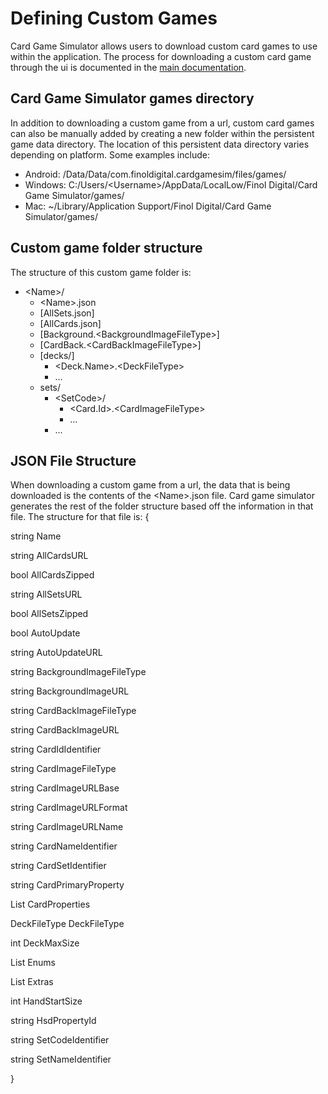 # Defining Custom Games
Card Game Simulator allows users to download custom card games to use within the application. The process for downloading a custom card game through the ui is documented in the [main documentation](README.md).

## Card Game Simulator games directory
In addition to downloading a custom game from a url, custom card games can also be manually added by creating a new folder within the persistent game data directory. The location of this persistent data directory varies depending on platform. Some examples include:
- Android: /Data/Data/com.finoldigital.cardgamesim/files/games/
- Windows: C:/Users/\<Username\>/AppData/LocalLow/Finol Digital/Card Game Simulator/games/
- Mac: ~/Library/Application Support/Finol Digital/Card Game Simulator/games/

## Custom game folder structure
The structure of this custom game folder is:
- \<Name\>/
  - \<Name\>.json
  - [AllSets.json]
  - [AllCards.json]
  - [Background.\<BackgroundImageFileType\>]
  - [CardBack.\<CardBackImageFileType\>]
  - [decks/]
    - \<Deck.Name\>.\<DeckFileType\>
    - ...
  - sets/
    - \<SetCode\>/
      - \<Card.Id\>.\<CardImageFileType\>
      - ...
    - ...

## JSON File Structure
When downloading a custom game from a url, the data that is being downloaded is the contents of the \<Name\>.json file. Card game simulator generates the rest of the folder structure based off the information in that file. The structure for that file is:
{

 string Name
 
 string AllCardsURL

 bool AllCardsZipped

 string AllSetsURL

 bool AllSetsZipped

 bool AutoUpdate

 string AutoUpdateURL

 string BackgroundImageFileType

 string BackgroundImageURL

 string CardBackImageFileType

 string CardBackImageURL

 string CardIdIdentifier

 string CardImageFileType

 string CardImageURLBase

 string CardImageURLFormat

 string CardImageURLName

 string CardNameIdentifier

 string CardSetIdentifier

 string CardPrimaryProperty

 List<PropertyDef> CardProperties

 DeckFileType DeckFileType

 int DeckMaxSize

 List<EnumDef> Enums

 List<ExtraDef> Extras

 int HandStartSize

 string HsdPropertyId

 string SetCodeIdentifier

 string SetNameIdentifier

}